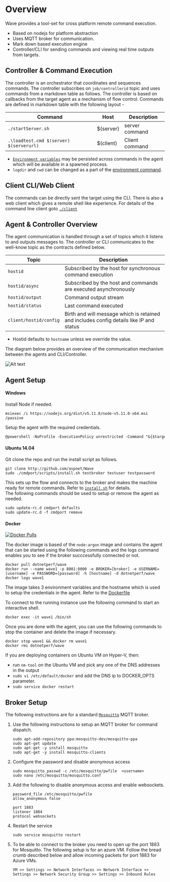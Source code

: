 # Overview

Wave provides a tool-set for cross platform remote command execution. 

* Based on nodejs for platform abstraction 
* Uses MQTT broker for communication.
* Mark down based execution engine
* Controller/CLI for sending commands and viewing real time outputs from targets.

## Controller & Command Execution

The controller is an orchestrator that coordinates and sequences commands. The controller subscribes on `job/controllerid` topic and uses commands from a markdown table as follows. The controller is based on callbacks from the target agent as a mechanism of flow control. Commands are defined in markdown table with the following layout -  

| Command     | Host      |Description|
|-------------|-----------|-----------|
| `./startServer.sh` | $(server) |server command| 
| `.\loadtest.cmd $(server) $(serverurl)` | $(client) | Client command |

* [`Environment variables`](/../../issues/9) may be persisted across commands in the agent which will be available in a spawned process.
* `logdir` and  `cwd` can be changed as a part of the [environment command](/client#setting-environment-variables). 

## Client CLI/Web Client

The commands can be directly sent the target using the CLI. There is also a web client which gives a remote shell like experience. 
For details of the command line client goto [`./client`](/client)

## Agent & Controller Overview

The agent communication is handled through a set of topics which it listens to and outputs messages to. The controller or CLI communicates to the well-know topic as the contracts defined below. 

|Topic|Description|
|----|-----------|
|`hostid`| Subscribed by the host for synchronous command execution |
|`hostid/async`| Subscribed by the host and commands are executed asynchronously |
|`hostid/output`| Command output stream | 
|`hostid/status` | Last command executed  | 
|`client/hostid/config` | Birth and will message which is retained and includes config details like IP and status  |  

* Hostid defaults to `hostname` unless we override the value. 

The diagram below provides an overview of the communication mechanism between the agents and CLI/Controller. 

![Alt text](https://aspnet.github.io/Wave/images/waveflow.png)

## Agent Setup

#### Windows 

Install Node if needed. 
```
msiexec /i https://nodejs.org/dist/v5.11.0/node-v5.11.0-x64.msi /passive
```
Setup the agent with the required credentials. 
```ps
@powershell -NoProfile -ExecutionPolicy unrestricted -Command "&{$target='c:\cmdport\';$broker='test';$username='test';$password='test';iex ((new-object net.webclient).DownloadString('https://raw.githubusercontent.com/aspnet/Wave/master/scripts/Install.ps1'))}" 
```

#### Ubuntu 14.04
 
 Git clone the repo and run the install script as follows. 
```
git clone http://github.com/aspnet/Wave
sudo ./cmdport/scripts/install.sh testbroker testuser testpassword
```
    
This sets up the flow and connects to the broker and makes the machine ready for remote commands. Refer to [`install.sh`](/scripts/install.sh) for details.    
The following commands should be used to setup or remove the agent as needed. 
```
sudo update-rc.d cmdport defaults 
sudo update-rc.d -f cmdport remove
```

#### Docker

[![Docker Pulls](https://img.shields.io/docker/pulls/dotnetperf/wave.svg?maxAge=2592000?style=plastic)](https://hub.docker.com/r/dotnetperf/wave/)

The docker image is based of the `node:argon` image and contains the agent that can be started using the following commands and the logs command enables you to see if the broker succcessfully connected or not. 

```
docker pull dotnetperf/wave
docker run --name wave1 -p 8001:8000 -e BROKER=[broker] -e USERNAME=[username] -e PASSWORD=[password] -h [hostname] -d dotnetperf/wave
docker logs wave1
```
The image takes 3 environment variables and the hostname which is used to setup the credentials in the agent. 
Refer to the [Dockerfile](scripts/Dockerfile) 

To connect to the running instance use the following command to start an interactive shell. 

```
docker exec -it wave1 /bin/sh
```

Once you are done with the agent, you can use the following commands to stop the container and delete the image if necessary. 

```
docker stop wave1 && docker rm wave1
docker rmi dotnetperf/wave
```

If you are deploying containers on Ubuntu VM on Hyper-V, then:
 - run `nm-tool` on the Ubuntu VM and pick any one of the DNS addresses in the output
 - `sudo vi /etc/default/docker` and add the DNS ip to DOCKER_OPTS parameter.
 - `sudo service docker restart`

## Broker Setup

The following instructions are for a standard [`Mosquitto`](http://mosquitto.org/) MQTT broker. 

1. Use the following instructions to setup an MQTT broker for command dispatch. 
    
    ```
    sudo apt-add-repository ppa:mosquitto-dev/mosquitto-ppa
    sudo apt-get update
    sudo apt-get -y install mosquitto
    sudo apt-get -y install mosquitto-clients
    ```
2. Configure the password and disable anonymous access

    ```
    sudo mosquitto_passwd -c /etc/mosquitto/pwfile  <username>
    sudo nano /etc/mosquitto/mosquitto.conf
    ```

3. Add the following to disable anonymous access and enable websockets.  

    ```
    password_file /etc/mosquitto/pwfile
    allow_anonymous false

    port 1883
    listener 1884
    protocol websockets
    ```

4.  Restart the service 

    ```
    sudo service mosquitto restart
    ```

5. To be able to connect to the broker you need to open up the port 1883 for Mosquitto. The following setup is for an azure VM. Follow the bread crumb  described below and allow incoming packets for port 1883 for Azure VMs.
    ```
    VM >> Settings >> Network Interfaces >> Network Interface >> Settings >> Network Security Group >> Settings >> Inbound Rules 
    ```
    